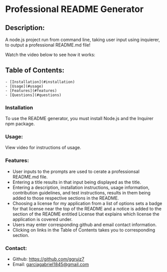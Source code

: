 # Professional README Generator

## Description:

A node.js project run from command line, taking user input using inquierer, to output a professional README.md file!

Watch the video below to see how it works:

## Table of Contents:

    - [Installation](#installation)
    - [Usage](#usage)
    - [Features](#features)
    - [Questions](#questions)

### Installation

To use the README generator, you must install Node.js and the Inquirer npm package.

### Usage:

View video for instructions of usage.

### Features:

- User inputs to the prompts are used to cerate a professionsal README.md file.
- Entering a title results in that input being displayed as the title.
- Entering a description, installation instructions, usage information, contribution guidelines, and test instructions, results in them being added to those respective sections in the README.
- Choosing a license for my application from a list of options
  sets a badge for that license near the top of the README and a notice is added to the section of the README entitled License that explains which license the application is covered under.
- Users may enter corresponding github and email contact information.
- Clicking on links in the Table of Contents takes you to corresponding section.

### Contact:

- Github: https://github.com/ggruiz7
- Email: garciagabriel1845@gmail.com
